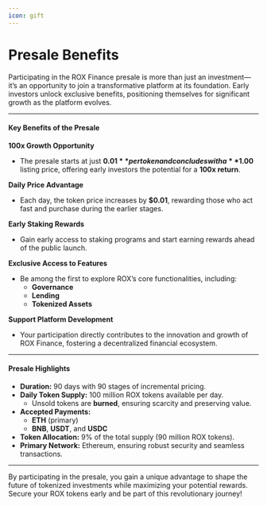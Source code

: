 ```yaml
---
icon: gift
---
```


# Presale Benefits

Participating in the ROX Finance presale is more than just an investment—it’s an opportunity to join a transformative platform at its foundation. Early investors unlock exclusive benefits, positioning themselves for significant growth as the platform evolves.

***

#### Key Benefits of the Presale

**100x Growth Opportunity**

* The presale starts at just **$0.01** per token and concludes with a **$1.00** listing price, offering early investors the potential for a **100x return**.

**Daily Price Advantage**

* Each day, the token price increases by **$0.01**, rewarding those who act fast and purchase during the earlier stages.

**Early Staking Rewards**

* Gain early access to staking programs and start earning rewards ahead of the public launch.

**Exclusive Access to Features**

* Be among the first to explore ROX’s core functionalities, including:
  * **Governance**
  * **Lending**
  * **Tokenized Assets**

**Support Platform Development**

* Your participation directly contributes to the innovation and growth of ROX Finance, fostering a decentralized financial ecosystem.

***

#### Presale Highlights

* **Duration:** 90 days with 90 stages of incremental pricing.
* **Daily Token Supply:** 100 million ROX tokens available per day.
  * Unsold tokens are **burned**, ensuring scarcity and preserving value.
* **Accepted Payments:**
  * **ETH** (primary)
  * **BNB**, **USDT**, and **USDC**
* **Token Allocation:** 9% of the total supply (90 million ROX tokens).
* **Primary Network:** Ethereum, ensuring robust security and seamless transactions.

***

By participating in the presale, you gain a unique advantage to shape the future of tokenized investments while maximizing your potential rewards. Secure your ROX tokens early and be part of this revolutionary journey!
